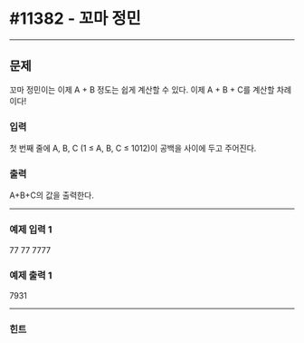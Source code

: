 # #11382 - 꼬마 정민

---

## 문제
꼬마 정민이는 이제 A + B 정도는 쉽게 계산할 수 있다. 이제 A + B + C를 계산할 차례이다!

### 입력
첫 번째 줄에 A, B, C (1 ≤ A, B, C ≤ 1012)이 공백을 사이에 두고 주어진다.

### 출력
A+B+C의 값을 출력한다.

---

### 예제 입력 1
77 77 7777

### 예제 출력 1
7931

---

### 힌트
